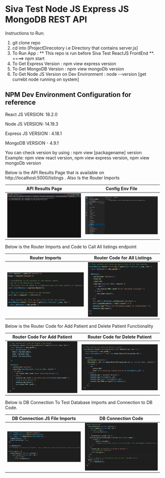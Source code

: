 # Siva Test Node JS Express JS MongoDB REST API

Instructions to Run:

1. git clone repo
2. cd into [ProjectDirecotory i.e Directory that contains server.js]
3. To Run App : ** This repo is run before Siva Test ReactJS FrontEnd **. ====> npm start
4. To Get Express Version : npm view express version
5. To Get MongoDB Version : npm view mongoDb version
6. To Get Node JS Version on Dev Environment : node --version [get currebt node running on system]

## NPM Dev Environment Configuration for reference

React JS VERSION: 18.2.0

Node JS VERSION: 14.19.3

Express JS VERSION : 4.18.1

MongoDB VERSION - 4.9.1

You can check version by using : npm view [packagename] version Example: npm view react version, npm view express version, npm view mongoDb version

Below is the API Results Page that is available on  http://localhost:5000/listings . Also Is the Router Imports 

API Results Page         |  Config Env File
:-------------------------:|:-------------------------:
![](https://github.com/basilsv/Siva_Test_Node_Express_MongoDB_API/blob/main/images/Listings_Displayed_As_JSON.png)  |  ![](https://github.com/basilsv/Siva_Test_Node_Express_MongoDB_API/blob/main/images/Config_env_database_uri_store.png)

Below is the Router Imports and Code to Call All listings endpoint 

Router Imports         |  Router Code for All Listings
:-------------------------:|:-------------------------:
![](https://github.com/basilsv/Siva_Test_Node_Express_MongoDB_API/blob/main/images/Imports_for_router.png)  |  ![](https://github.com/basilsv/Siva_Test_Node_Express_MongoDB_API/blob/main/images/Router_for_All_Listings.png)

Below is the Router Code for Add Patient and Delete Patient Functionality

Router Code For Add Patient         |  Router Code for Delete Patient
:-------------------------:|:-------------------------:
![](https://github.com/basilsv/Siva_Test_Node_Express_MongoDB_API/blob/main/images/Router_for_Add_Patient.png)  |  ![](https://github.com/basilsv/Siva_Test_Node_Express_MongoDB_API/blob/main/images/Router_for_Delete_Patient.png)

Below is DB Connection To Test Database Imports and Connection to DB Code.

DB Connection JS File Imports         |  DB Connection Code
:-------------------------:|:-------------------------:
![](https://github.com/basilsv/Siva_Test_Node_Express_MongoDB_API/blob/main/images/imports_for_db_connection_file.png)  |  ![](https://github.com/basilsv/Siva_Test_Node_Express_MongoDB_API/blob/main/images/Db_Connect_Code_connection_code.png)


